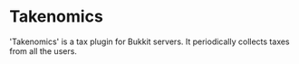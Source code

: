 Takenomics
===

'Takenomics' is a tax plugin for Bukkit servers.  It periodically collects taxes from all the users.
